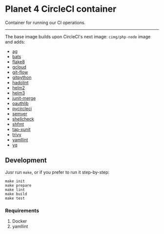 
# Planet 4 CircleCI container

Container for running our CI operations.

---

The base image builds upon CircleCI's next image: `cimg/php-node` image and adds:
- [ag](https://github.com/ggreer/the_silver_searcher)
- [bats](https://www.npmjs.com/package/bats)
- [flake8](https://pypi.org/project/flake8/)
- [gcloud](https://cloud.google.com/sdk/docs/#install_the_latest_cloud_tools_version_cloudsdk_current_version)
- [git-flow](https://github.com/petervanderdoes/gitflow-avh)
- [gitpython](https://pypi.org/project/GitPython/)
- [hadolint](https://github.com/hadolint/hadolint)
- [helm2](https://github.com/kubernetes/helm)
- [helm3](https://github.com/kubernetes/helm)
- [junit-merge](https://www.npmjs.com/package/junit-merge)
- [oauthlib](https://pypi.org/project/requests-oauthlib/)
- [pycircleci](https://pypi.org/project/pycircleci/)
- [semver](https://pypi.org/project/semver/)
- [shellcheck](https://github.com/koalaman/shellcheck)
- [shfmt](https://github.com/mvdan/sh)
- [tap-xunit](https://github.com/aghassemi/tap-xunit)
- [trivy](https://github.com/aquasecurity/trivy)
- [yamllint](https://pypi.org/project/yamllint)
- [yq](https://pypi.org/project/yq)

## Development

Jusr run `make`, or if you prefer to run it step-by-step:

```
make init
make prepare
make lint
make build
make test
```

### Requirements

1.  Docker
2.  yamllint
